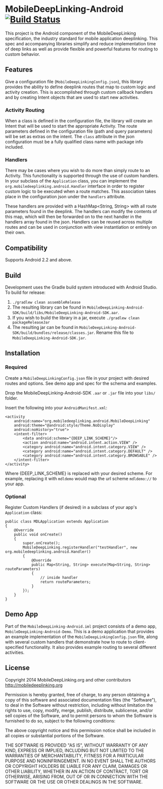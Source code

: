 # MobileDeepLinking-Android [![Build Status](https://travis-ci.org/mobiledeeplinking/mobiledeeplinking-android.png?branch=master)](https://travis-ci.org/mobiledeeplinking/mobiledeeplinking-android)

This project is the Android component of the MobileDeepLinking specification, the industry standard for mobile application deeplinking. This spec and accompanying libraries simplify and reduce implementation time of deep links as well as provide flexible and powerful features for routing to custom behavior.

## Features

Give a configuration file (`MobileDeepLinkingConfig.json`), this library provides the ability to define deeplink routes that map to custom logic and activity creation. This is accomplished through custom callback handlers and by creating Intent objects that are used to start new activities.

### Activity Routing

When a class is defined in the configuration file, the library will create an Intent that will be used to start the appropriate Activity. The route parameters defined in the configuration file (path and query parameters) will be set as extras on the intent. The `class` attribute in the json configuration must be a fully qualified class name with package info included.

### Handlers

There may be cases where you wish to do more than simply route to an Activity. This functionality is supported through the use of custom handlers. In your subclass of the `Application` class, you can implement the `org.mobiledeeplinking.android.Handler` interface in order to register custom logic to be executed when a route matches. This association takes place in the configuration json under the `handlers` attribute.

These handlers are provided with a HashMap<String, String> with all route parameters found in the deeplink. The handlers can modify the contents of this map, which will then be forwarded on to the next handler in the handlers array found in the json. Handlers can be reused across multiple routes and can be used in conjunction with view instantiation or entirely on their own.

## Compatibility

Supports Android 2.2 and above.

## Build

Development uses the Gradle build system introduced with Android Studio. To build for release:

1. `./gradlew clean assembleRelease`
2. The resulting library can be found in `MobileDeepLinking-Android-SDK/build/libs/MobileDeepLinking-Android-SDK.aar`.
3. If you wish to build the library in a jar, execute `./gradlew clean packageReleaseJar`
4. The resulting jar can be found in `MobileDeepLinking-Android-SDK/build/bundles/release/classes.jar`. Rename this file to `MobileDeepLinking-Android-SDK.jar`.

## Installation

### Required

Create a `MobileDeepLinkingConfig.json` file in your project with desired routes and options. See demo app and spec for the schema and examples.

Drop the MobileDeepLinking-Android-SDK `.aar` or `.jar` file into your `libs/` folder.

Insert the following into your `AndroidManifest.xml`:

    <activity
        android:name="org.mobiledeeplinking.android.MobileDeepLinking"
        android:theme="@android:style/Theme.NoDisplay"
        android:noHistory="true">
        <intent-filter>
            <data android:scheme="{DEEP_LINK_SCHEME}"/>
            <action android:name="android.intent.action.VIEW" />
            <category android:name="android.intent.category.VIEW" />
            <category android:name="android.intent.category.DEFAULT" />
            <category android:name="android.intent.category.BROWSABLE" />
        </intent-filter>
    </activity>

Where {DEEP_LINK_SCHEME} is replaced with your desired scheme. For example, replacing it with `mdldemo` would map the url scheme `mdldemo://` to your app.

### Optional

Register Custom Handlers (if desired) in a subclass of your app's `Application` class:

    public class MDLApplication extends Application
    {
        @Override
        public void onCreate()
        {
            super.onCreate();
            MobileDeepLinking.registerHandler("testHandler", new org.mobiledeeplinking.android.Handler()
            {
                @Override
                public Map<String, String> execute(Map<String, String> routeParameters)
                {
                    // inside handler
                    return routeParameters;
                }
            });
        }
    }

## Demo App

Part of the `MobileDeepLinking-Android.iml` project consists of a demo app, `MobileDeepLinking-Android-Demo`. This is a demo application that provides an example implementation of the `MobileDeepLinkingConfig.json` file, along with several custom handlers that demonstrate how to route to client-specified functionality. It also provides example routing to several different activities.

## License

Copyright 2014 MobileDeepLinking.org and other contributors
http://mobiledeeplinking.org

Permission is hereby granted, free of charge, to any person obtaining
a copy of this software and associated documentation files (the
"Software"), to deal in the Software without restriction, including
without limitation the rights to use, copy, modify, merge, publish,
distribute, sublicense, and/or sell copies of the Software, and to
permit persons to whom the Software is furnished to do so, subject to
the following conditions:

The above copyright notice and this permission notice shall be
included in all copies or substantial portions of the Software.

THE SOFTWARE IS PROVIDED "AS IS", WITHOUT WARRANTY OF ANY KIND,
EXPRESS OR IMPLIED, INCLUDING BUT NOT LIMITED TO THE WARRANTIES OF
MERCHANTABILITY, FITNESS FOR A PARTICULAR PURPOSE AND
NONINFRINGEMENT. IN NO EVENT SHALL THE AUTHORS OR COPYRIGHT HOLDERS BE
LIABLE FOR ANY CLAIM, DAMAGES OR OTHER LIABILITY, WHETHER IN AN ACTION
OF CONTRACT, TORT OR OTHERWISE, ARISING FROM, OUT OF OR IN CONNECTION
WITH THE SOFTWARE OR THE USE OR OTHER DEALINGS IN THE SOFTWARE.
